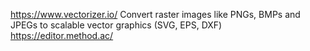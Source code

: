 
https://www.vectorizer.io/ Convert raster images like PNGs, BMPs and JPEGs to scalable vector graphics (SVG, EPS, DXF)
https://editor.method.ac/ 
